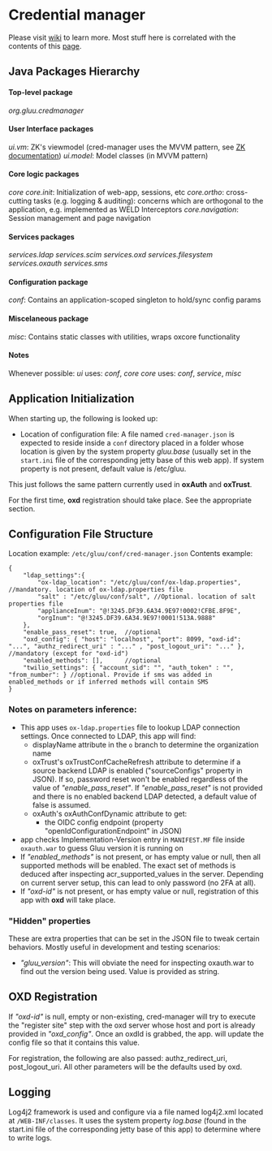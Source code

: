 # Credential manager 

Please visit [wiki](https://github.com/GluuFederation/cred-manager/wiki/Cred-Manager-Project-Doc) to learn more. Most stuff here is correlated with the contents of this [page](https://github.com/GluuFederation/cred-manager/wiki/Technical-considerations).

## Java Packages Hierarchy

#### Top-level package
*org.gluu.credmanager*

#### User Interface packages

*ui.vm*: ZK's viewmodel (cred-manager uses the MVVM pattern, see [ZK documentation](https://www.zkoss.org/documentation)) 
*ui.model*: Model classes (in MVVM pattern)

#### Core logic packages

*core* 
*core.init*: Initialization of web-app, sessions, etc 
*core.ortho*: cross-cutting tasks (e.g. logging & auditing): concerns which are orthogonal to the application, e.g. implemented as WELD Interceptors 
*core.navigation*: Session management and page navigation 

#### Services packages

*services.ldap* 
*services.scim* 
*services.oxd* 
*services.filesystem* 
*services.oxauth* 
*services.sms* 

#### Configuration package

*conf*: Contains an application-scoped singleton to hold/sync config params
	
#### Miscelaneous package

*misc*: Contains static classes with utilities, wraps oxcore functionality

	
#### Notes

Whenever possible:
*ui* uses: *conf*, *core* 
*core* uses: *conf*, *service*, *misc*

## Application Initialization

When starting up, the following is looked up:

* Location of configuration file: A file named `cred-manager.json` is expected to reside inside a `conf` directory placed in a folder whose location is given by the system property *gluu.base* (usually set in the `start.ini` file of the corresponding jetty base of this web app). If system property is not present, default value is /etc/gluu. 

This just follows the same pattern currently used in **oxAuth** and **oxTrust**.

For the first time, **oxd** registration should take place. See the appropriate section.

## Configuration File Structure

Location example: `/etc/gluu/conf/cred-manager.json`
Contents example:
```
{
	"ldap_settings":{
		"ox-ldap_location": "/etc/gluu/conf/ox-ldap.properties",	//mandatory. location of ox-ldap.properties file
		"salt" : "/etc/gluu/conf/salt", //Optional. location of salt properties file
		"applianceInum": "@!3245.DF39.6A34.9E97!0002!CFBE.8F9E",
		"orgInum": "@!3245.DF39.6A34.9E97!0001!513A.9888"
	},
	"enable_pass_reset": true,	//optional
	"oxd_config": { "host": "localhost", "port": 8099, "oxd-id": "...", "authz_redirect_uri" : "..." , "post_logout_uri": "..." },	//mandatory (except for "oxd-id")
	"enabled_methods": [],		//optional
	"twilio_settings": { "account_sid": "", "auth_token" : "", "from_number": }	//optional. Provide if sms was added in enabled_methods or if inferred methods will contain SMS
}
```

### Notes on parameters inference:
* This app uses `ox-ldap.properties` file to lookup LDAP connection settings. Once connected to LDAP, this app will find:
	* displayName attribute in the `o` branch to determine the organization name
	* oxTrust's oxTrustConfCacheRefresh attribute to determine if a source backend LDAP is enabled ("sourceConfigs" property in JSON). If so, password reset won't be enabled regardless of the value of *"enable_pass_reset"*. If *"enable_pass_reset"* is not provided and there is no enabled backend LDAP detected, a default value of false is assumed.
	* oxAuth's oxAuthConfDynamic attribute to get:
		* the OIDC config endpoint (property "openIdConfigurationEndpoint" in JSON)
* app checks Implementation-Version entry in `MANIFEST.MF` file inside `oxauth.war` to guess Gluu version it is running on
* If *"enabled_methods"* is not present, or has empty value or null, then all supported methods will be enabled. The exact set of methods is deduced after inspecting acr_supported_values in the server. Depending on current server setup, this can lead to only password (no 2FA at all).
* If *"oxd-id"* is not present, or has empty value or null, registration of this app with **oxd** will take place.

### "Hidden" properties
These are extra properties that can be set in the JSON file to tweak certain behaviors. Mostly useful in development and testing scenarios:
* *"gluu_version"*: This will obviate the need for inspecting oxauth.war to find out the version being used. Value is provided as string.

## OXD Registration

If *"oxd-id"* is null, empty or non-existing, cred-manager will try to execute the "register site" step with the oxd server whose host and port is already provided in *"oxd_config"*. Once an oxdId is grabbed, the app. will update the config file so that it contains this value.

For registration, the following are also passed: authz_redirect_uri, post_logout_uri. All other parameters will be the defaults used by oxd.


## Logging

Log4j2 framework is used and configure via a file named log4j2.xml located at `/WEB-INF/classes`. It uses the system property *log.base* (found in the start.ini file of the corresponding jetty base of this app) to determine where to write logs.
